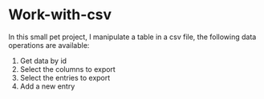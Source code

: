 # Work-with-csv
In this small pet project, I manipulate a table in a csv file, the following data operations are available:

1. Get data by id
2. Select the columns to export
3. Select the entries to export
4. Add a new entry
